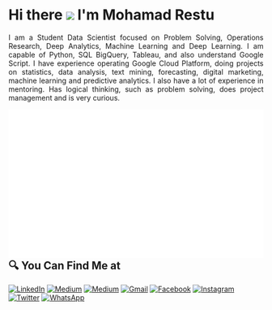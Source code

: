 # Hi there <img src="https://github.com/TheDudeThatCode/TheDudeThatCode/blob/master/Assets/Hi.gif" width="30px"> I'm Mohamad Restu

<p align="justify">
 I am a Student Data Scientist focused on Problem Solving, Operations Research, Deep Analytics, Machine Learning and Deep Learning. I am capable of Python, SQL BigQuery, Tableau, and also understand Google Script. I have experience operating Google Cloud Platform, doing projects on statistics, data analysis, text mining, forecasting, digital marketing, machine learning and predictive analytics. I also have a lot of experience in mentoring. Has logical thinking, such as problem solving, does project management and is very curious.
</p>

<img align='right' src = "https://github.com/Mohamadreztu/github-stats-transparent/blob/output/generated/languages.svg">

## 🔍 You Can Find Me at

<p>
  <a href="https://www.linkedin.com/in/mohamadrestu87" target="_blank"><img alt="LinkedIn" src="https://img.shields.io/badge/linkedin-%230077B5.svg?&style=for-the-badge&logo=linkedin&logoColor=white" /></a>  
  <a href="https://medium.com/" target="_blank"><img alt="Medium" src="https://img.shields.io/badge/medium-%2312100E.svg?&style=for-the-badge&logo=medium&logoColor=white" /></a>  
  <a href="https://www.kaggle.com/restudzikri/" target="_blank"><img alt="Medium" src="https://img.shields.io/badge/Kaggle-2C8EBB?&style=for-the-badge&logo=kaggle&logoColor=white" /></a>  
  <a href="mailto:reztuzikri@gmail.com" target="_blank"><img alt="Gmail" src="https://img.shields.io/badge/gmail-D14836?&style=for-the-badge&logo=gmail&logoColor=white"/></a>    
  <a href="https://www.facebook.com/mohamadreztu" target="_blank"><img alt="Facebook" src="https://img.shields.io/badge/facebook-%231877F2.svg?&style=for-the-badge&logo=facebook&logoColor=white" /></a>  
  <a href="https://www.instagram.com/mohamadreztu_89" target="_blank"><img alt="Instagram" src="https://img.shields.io/badge/instagram-%23E4405F.svg?&style=for-the-badge&logo=instagram&logoColor=white" /></a>  
  <a href="https://twitter.com/mohamadrestu" target="_blank"><img alt="Twitter" src="https://img.shields.io/badge/twitter-%231DA1F2.svg?&style=for-the-badge&logo=twitter&logoColor=white" /></a>
  <a href="https://wa.me/087776623080" target="_blank"><img alt="WhatsApp" src="https://img.shields.io/badge/WhatsApp-25D366?style=for-the-badge&logo=whatsapp&logoColor=white" /></a>  
</p>
